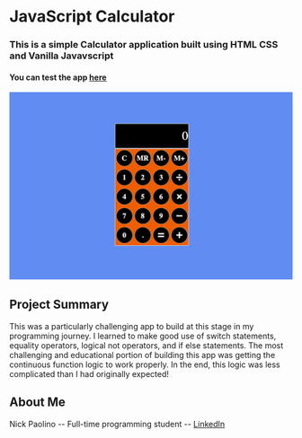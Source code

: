 # JavaScript Calculator

### This is a simple Calculator application built using HTML CSS and Vanilla Javavscript
 
#### You can test the app [here](https://beethoven3579.github.io/JavaScript-Calculator/) 

![](CalculatorScreenShot.png)

## Project Summary
This was a particularly challenging app to build at this stage in my programming journey. I learned to make good use of switch statements, equality operators, logical not operators, and if else statements. The most challenging and educational portion of building this app was getting the continuous function logic to work properly. In the end, this logic was less complicated than I had originally expected!

## About Me

Nick Paolino -- Full-time programming student -- [LinkedIn](https://www.linkedin.com/in/nick-paolino-00469291/)
